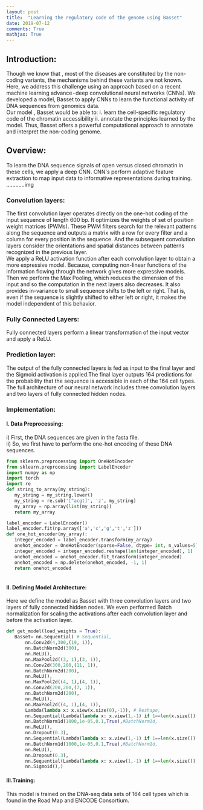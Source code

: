 ```yaml
---
layout: post
title:  "Learning the regulatory code of the genome using Basset"
date: 2019-07-12
comments: True
mathjax: True
---
```


<h2><b>Introduction:</b></h2>

<p>
Though we know that , most of the diseases are constituted by the non-coding variants, the mechanisms behind these variants are not known. Here, we address this challenge using an approach based on a recent machine learning advance - deep convolutional neural networks (CNNs). We developed a model, Basset to apply CNNs to learn the functional activity of DNA sequences from genomics data.
<br>
Our model , Basset would be able to:
i. learn the cell-specific regulatory code of the chromatin accessibility
ii. annotate the principles learned by the model.
Thus, Basset offers a powerful computational approach to annotate and interpret the non-coding genome.
</p>

<h2><b> Overview: </b></h2>

To learn the DNA sequence signals of open versus closed chromatin in these cells, we apply a deep CNN. CNN's perform adaptive feature extraction to map input data to informative representations during training.
............img
<h3><b>Convolution layers:</b></h3> 
<p>
The first convolution layer operates directly on the one-hot coding of the input sequence of length 600 bp. It optimizes the weights of set of position weight matrices (PWMs). These PWM filters search for the relevant patterns along the sequence and outputs a matrix with a row for every filter and a column for every position in the sequence. And the subsequent convolution layers consider the orientations and spatial distances between patterns recognized in the previous layer.
<br>
We apply a ReLU activation function after each convolution layer to obtain a more expressive model. Because, computing non-linear functions of the information flowing through the network gives more expressive models.
<br>
Then we perform the Max Pooling, which reduces the dimension of the input and so the computation in the next layers also decreases. It also provides in-variance to small sequence shifts to the left or right. That is, even if the sequence is slightly shifted to either left or right, it makes the model independent of this behavior.
</p>

<h3><b>Fully Connected Layers:</b></h3> 
<p>Fully connected layers perform a linear transformation of the input vector and apply a ReLU.
</p>
<h3><b>Prediction layer:</b></h3> 
<p>The output of the fully connected layers is fed as input to the final layer and the Sigmoid activation is applied.The final layer outputs 164 predictions for the probability that the sequence is accessible in each of the 164 cell types.
<br>
The full architecture of our neural network includes three convolution layers and two layers of fully connected hidden nodes.
<br></p>
<h3><b>Implementation:</b></h3>
<h4><b>I. Data Preprocessing:</b></h4>
<p>
 i) First, the DNA sequences are given in the fasta file.<br>
ii) So, we first have to perform the one-hot encoding of these DNA sequences.</p>

 ```python
from sklearn.preprocessing import OneHotEncoder
from sklearn.preprocessing import LabelEncoder
import numpy as np
import torch
import re
def string_to_array(my_string):
    my_string = my_string.lower()
    my_string = re.sub('[^acgt]', 'z', my_string)
    my_array = np.array(list(my_string))
    return my_array

label_encoder = LabelEncoder()
label_encoder.fit(np.array(['a','c','g','t','z']))
def one_hot_encoder(my_array):
    integer_encoded = label_encoder.transform(my_array)
    onehot_encoder = OneHotEncoder(sparse=False, dtype= int, n_values=5)
    integer_encoded = integer_encoded.reshape(len(integer_encoded), 1)
    onehot_encoded = onehot_encoder.fit_transform(integer_encoded)
    onehot_encoded = np.delete(onehot_encoded, -1, 1)
    return onehot_encoded
    
  ```  

<h4><b> II. Defining Model Architecture:</b></h4>
<p>
Here we define the model as Basset with three convolution layers and two layers of fully connected hidden nodes. We even performed Batch normalization for scaling the activations after each convolution layer and before the activation layer.</p>

 ```python 
def get_model(load_weights = True):
    Basset= nn.Sequential( # Sequential,
        nn.Conv2d(4,300,(19, 1)),
        nn.BatchNorm2d(300),
        nn.ReLU(),
        nn.MaxPool2d((3, 1),(3, 1)),
        nn.Conv2d(300,200,(11, 1)),
        nn.BatchNorm2d(200),
        nn.ReLU(),
        nn.MaxPool2d((4, 1),(4, 1)),
        nn.Conv2d(200,200,(7, 1)),
        nn.BatchNorm2d(200),
        nn.ReLU(),
        nn.MaxPool2d((4, 1),(4, 1)),
        Lambda(lambda x: x.view(x.size(0),-1)), # Reshape,
        nn.Sequential(Lambda(lambda x: x.view(1,-1) if 1==len(x.size()) else x ),nn.Linear(2000,1000)), # Linear,
        nn.BatchNorm1d(1000,1e-05,0.1,True),#BatchNorm1d,
        nn.ReLU(),
        nn.Dropout(0.3),
        nn.Sequential(Lambda(lambda x: x.view(1,-1) if 1==len(x.size()) else x ),nn.Linear(1000,1000)), # Linear,
        nn.BatchNorm1d(1000,1e-05,0.1,True),#BatchNorm1d,
        nn.ReLU(),
        nn.Dropout(0.3),
        nn.Sequential(Lambda(lambda x: x.view(1,-1) if 1==len(x.size()) else x ),nn.Linear(1000,164)), # Linear,
        nn.Sigmoid(),)
 ```
    
 <h4><b> III.Training: </b></h4>
  This model is trained on the DNA-seq data sets of 164 cell types which is found in the Road Map and ENCODE Consortium.
